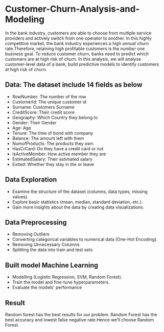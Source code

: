 # Customer-Churn-Analysis-and-Modeling
In the bank industry, customers are able to choose from multiple service providers and actively switch from one operator to another. In this highly competitive market, the bank industry experiences a high annual churn rate.Therefore, retaining high profitable customers is the number one business goal.
To reduce customer churn, banks need to predict which customers are at high risk of churn.
In this analysis, we will analyse customer-level data of a bank, build predictive models to identify customers at high risk of churn.
## Data: The dataset include 14 fields as below
- RowNumber: The number of the row
- CustomerId: The unique customer id
- Surname: Customers Surname
- CreditScore: Their credit score
- Geography: Which Country they belong to
- Gender: Their Gender
- Age: Age
- Tenure: The time of bond with company
- Balance: The amount left with them
- NumofProducts: The products they own.
- HasCrCard: Do they have a credit card or not
- IsActiveMember: How active member they are
- EstimatedSalary: Their estimated salary
- Exited: Whether they stay in the or leave
## Data Exploration
- Examine the structure of the dataset (columns, data types, missing values).
- Explore basic statistics (mean, median, standard deviation, etc.).
- Gain more insights about the data by creating data visualizations.
## Data Preprocessing 
- Removing Outliers
- Converting categorical variables to numerical data (One-Hot Encoding).
- Removing Unnecessary Columns
- Splitting the data into train and test sets
## Built model Machine Learning
- Modelling (Logistic Regression, SVM, Random Forest).
- Train the model and fine-tune hyperparameters.
- Evaluate the models' performance
## Result
Random forest has the best results for our problem. Random Forest has the best accuracy and lowest false negative rate.Hence we’ll choose Random Forest.
